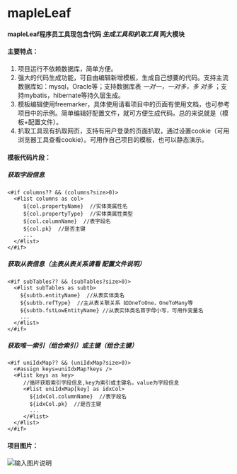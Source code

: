 # mapleLeaf
#### mapleLeaf程序员工具现包含代码  _生成工具和扒取工具_  两大模块

#### 主要特点：

1. 项目运行不依赖数据库，简单方便。
2. 强大的代码生成功能，可自由编辑新增模板，生成自己想要的代码。支持主流数据库如：mysql，Oracle等；支持数据库表  _一对一，一对多，多
对多_ ；支持mybatis，hibernate等持久层生成。
3. 模板编辑使用freemarker，具体使用请看项目中的页面有使用文档，也可参考项目中的示例。简单编辑好配置文件，就可方便生成代码。总的来说就是（模板+配置文件）。
4. 扒取工具现有扒取网页，支持有用户登录的页面扒取，通过设置cookie（可用浏览器工具查看cookie）。可用作自己项目的模板，也可以静态演示。

#### 模板代码片段：

##### 获取字段信息
```
<#if columns?? && (columns?size>0)>
  <#list columns as col>
     ${col.propertyName}  //实体类属性名
     ${col.propertyType}  //实体类属性类型
     ${col.columnName}  //表字段名
     ${col.pk}  //是否主键
     ...
  </#list>
</#if>

```
##### 获取从表信息（主表从表关系请看 配置文件说明）
```
<#if subTables?? && (subTables?size>0)>
  <#list subTables as subtb>
    ${subtb.entityName}  //从表实体类名
    ${subtb.refType}  //主从表关联关系 如OneToOne，OneToMany等
    ${subtb.fstLowEntityName} //从表实体类名首字母小写，可用作变量名
    ...	    
  </#list>
</#if>

```
##### 获取唯一索引（组合索引）或主键（组合主键）
```
<#if uniIdxMap?? && (uniIdxMap?size>0)>
  <#assign keys=uniIdxMap?keys />
  <#list keys as key>
     //循环获取索引字段信息,key为索引或主键名，value为字段信息
     <#list uniIdxMap[key] as idxCol> 
       ${idxCol.columnName}  //表字段名
       ${idxCol.pk}  //是否主键
       ...
     </#list>
  </#list>
</#if>

```

#### 项目图片：

![输入图片说明](https://oscimg.oschina.net/oscnet/a38e9948364d54b7d23710c708ae8a7d05f.jpg "在这里输入图片标题")

